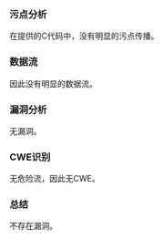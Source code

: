 ### 污点分析

在提供的C代码中，没有明显的污点传播。

### 数据流

因此没有明显的数据流。

### 漏洞分析

无漏洞。

### CWE识别

无危险流，因此无CWE。

### 总结

不存在漏洞。